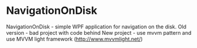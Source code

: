 # NavigationOnDisk
NavigationOnDisk - simple WPF application for navigation on the disk.
Old version - bad project with code behind
New project - use mvvm pattern and use MVVM light framework (http://www.mvvmlight.net/)
